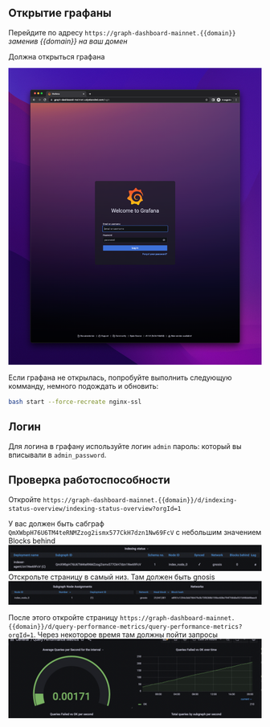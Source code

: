 ## Открытие графаны
Перейдите по адресу `https://graph-dashboard-mainnet.{{domain}}` *заменив {{domain}} на ваш домен*

Должна открыться графана

![../attachments/grafana_login.png](../attachments/grafana_login.png)

Если графана не открылась, попробуйте выполнить следующую комманду, немного подождать и обновить:
```bash
bash start --force-recreate nginx-ssl
```

## Логин
Для логина в графану используйте 
логин `admin`
пароль: который вы вписывали в `admin_password`. 

## Проверка работоспособности
Откройте `https://graph-dashboard-mainnet.{{domain}}/d/indexing-status-overview/indexing-status-overview?orgId=1`

У вас должен быть сабграф `QmXWbpH76U6TM4teRNMZzog2ismx577CkH7dzn1Nw69FcV` с небольшим значением Blocks behind
![subgraphs.png](../attachments/subgraphs.png)
Отскрольте страницу в самый низ. Там должен быть gnosis
![gnosis.png](../attachments/gnosis.png)

После этого откройте страницу `https://graph-dashboard-mainnet.{{domain}}/d/query-performance-metrics/query-performance-metrics?orgId=1`. Через некоторое время там должны пойти запросы![queries.png](../attachments/queries.png)